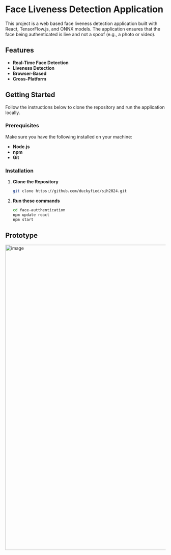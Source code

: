# **Face Liveness Detection Application**

This project is a web based face liveness detection application built with React, TensorFlow.js, and ONNX models. The application ensures that the face being authenticated is live and not a spoof (e.g., a photo or video).

## **Features**

- **Real-Time Face Detection**
- **Liveness Detection**
- **Browser-Based**
- **Cross-Platform**

## **Getting Started**

Follow the instructions below to clone the repository and run the application locally.

### **Prerequisites**

Make sure you have the following installed on your machine:

- **Node.js** 
- **npm** 
- **Git**

### **Installation**

1. **Clone the Repository**

   ```bash
   git clone https://github.com/duckyfied/sih2024.git


2. **Run these commands**

   ```bash
   cd face-autthentication
   npm update react
   npm start


## Prototype
<img width="959" alt="image" src="https://github.com/user-attachments/assets/e5575665-5094-4840-8084-48176ce80859">

   
